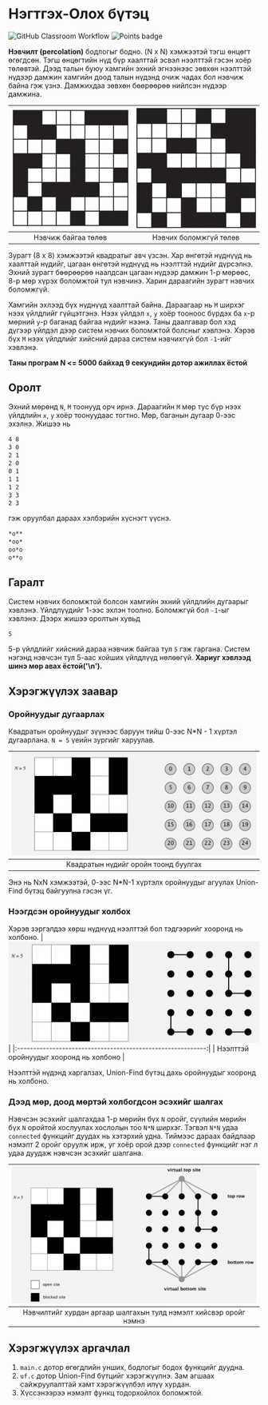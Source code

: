# Нэгтгэх-Олох бүтэц
![GitHub Classroom Workflow](../../workflows/GitHub%20Classroom%20Workflow/badge.svg?branch=main) ![Points badge](../../blob/badges/.github/badges/points.svg)

**Нэвчилт (percolation)** бодлогыг бодно. (N x N) хэмжээтэй тэгш өнцөгт өгөгдсөн. Тэгш өнцөгтийн нүд бүр хаалттай эсвэл нээлттэй гэсэн хоёр төлөвтэй. Дээд талын буюу хамгийн эхний эгнээнээс зөвхөн нээлттэй нүдээр дамжин хамгийн доод талын нүдэнд очиж чадах бол нэвчиж байна гэж үзнэ. Дамжихдаа зөвхөн бөөрөөрөө нийлсэн нүдээр дамжина.

| ![Нэвчиж байгаа төлөв](assets/percolates.png) | ![Нэвчих боломжгүй төлөв](assets/nopercolates.png) |
|:---------------------------------------------:|:--------------------------------------------------:|
| Нэвчиж байгаа төлөв                           | Нэвчих боломжгүй төлөв                             |


Зурагт (8 x 8) хэмжээтэй квадратыг авч үзсэн. Хар өнгөтэй нүднүүд нь хаалттай нүдийг, цагаан өнгөтэй нүднүүд нь нээлттэй нүдийг дүрсэлнэ. Эхний зурагт бөөрөөрөө наалдсан цагаан нүдээр дамжин 1-р мөрөөс, 8-р мөр хүрэх боломжтой тул нэвчинэ. Харин дараагийн зурагт нэвчих боломжгүй.

Хамгийн эхлээд бүх нүднүүд хаалттай байна. Дараагаар нь `M` ширхэг нээх үйлдлийг гүйцэтгэнэ. Нээх үйлдэл `x`, `y` хоёр тооноос бүрдэх ба `x`-р мөрний `y`-р баганад байгаа нүдийг нээнэ. Таны даалгавар бол хэд дүгээр үйлдэл дээр систем нэвчих боломжтой болсныг хэвлэнэ. Хэрэв бүх `M` нээх үйлдлийг хийсний дараа систем нэвчихгүй бол `-1`-ийг хэвлэнэ.

**Таны програм N <= 5000 байхад 9 секундийн дотор ажиллах ёстой**

## Оролт
Эхний мөрөнд `N`, `M` тоонууд орч ирнэ. Дараагийн `M` мөр тус бүр нээх үйлдлийн `x`, `y` хоёр тоонуудаас тогтно. Мөр, баганын дугаар 0-ээс эхэлнэ.
Жишээ нь 
```
4 8
3 0
2 1
2 0
0 1
1 1
1 2
3 3
2 3
```
гэж оруулбал дараах хэлбэрийн хүснэгт үүснэ.
```
*o**
*oo*
oo*o
o**o
```

## Гаралт

Систем нэвчих боломжтой болсон хамгийн эхний үйлдлийн дугаарыг хэвлэнэ. Үйлдлүүдийг 1-ээс эхлэн тоолно. Боломжгүй бол `-1`-ыг хэвлэнэ.
Дээрх жишээ оролтын хувьд
```
5
```
5-р үйлдлийг хийсний дараа нэвчиж байгаа тул `5` гэж гаргана. Систем нэгэнд нэвчсэн тул 5-аас хойших үйлдлүүд нөлөөгүй.
**Хариуг хэвлээд шинэ мөр авах ёстой('\n').**

## Хэрэгжүүлэх заавар

### Оройнуудыг дугаарлах

Квадратын оройнуудыг зүүнээс баруун тийш 0-ээс N*N - 1 хүртэл дугаарлана. `N = 5` үеийн зургийг харуулав.

| ![Квадратын нүдийг оройн тоонд буулгах](assets/cell_id.png) |
|:-----------------------------------------------------------:|
| Квадратын нүдийг оройн тоонд буулгах                        |


Энэ нь NxN хэмжээтэй, 0-ээс N*N-1 хүртэлх оройнуудыг агуулах Union-Find бүтэц байгуулна гэсэн үг.

### Нээгдсэн оройнуудыг холбох

Хэрэв зэргэлдээ хөрш нүднүүд нээлттэй бол тэдгээрийг хооронд нь холбоно.
| ![Нээлттэй оройнуудыг хооронд нь холбоно](assets/union.png) |
|:-----------------------------------------------------------:|
| Нээлттэй оройнуудыг хооронд нь холбоно                      |


Нээлттэй нүдэнд харгалзах, Union-Find бүтэц дахь оройнуудыг хооронд нь холбоно.

### Дээд мөр, доод мөртэй холбогдсон эсэхийг шалгах

Нэвчсэн эсэхийг шалгахдаа 1-р мөрийн бүх `N` оройг, сүүлийн мөрийн бүх `N` оройтой хослуулах хослолын тоо `N*N` ширхэг. Тэгвэл `N*N` удаа `connected` функцийг дуудах нь хэтэрхий удна. Тиймээс дараах байдлаар нэмэлт 2 оройг оруулж ирж, уг хоёр орой дээр `connected` функцийг нэг л удаа дуудаж нэвчсэн эсэхийг шалгана.

| ![Нэвчилтийг хурдан аргаар шалгахын тулд нэмэлт хийсвэр оройг нэмнэ](assets/virtual_node.png) |
|:---------------------------------------------------------------------------------------------:|
| Нэвчилтийг хурдан аргаар шалгахын тулд нэмэлт хийсвэр оройг нэмнэ                             |


## Хэрэгжүүлэх аргачлал

  1. `main.c` дотор өгөгдлийн унших, бодлогыг бодох функцийг дуудна.
  2. `uf.c` дотор Union-Find бүтцийг хэрэгжүүлнэ. Зам агшаах сайжруулалттай хамт хэрэгжүүлбэл илүү хурдан.
  3. Хүссэнээрээ нэмэлт функц тодорхойлох боломжтой.
